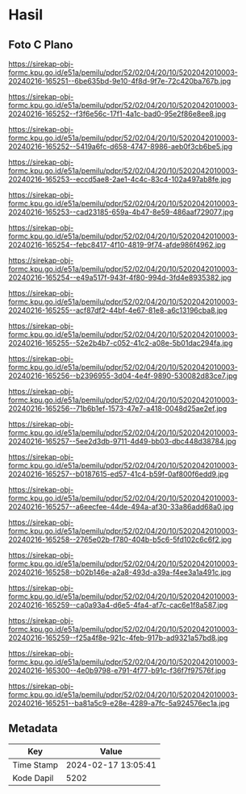 # Hasil

## Foto C Plano

https://sirekap-obj-formc.kpu.go.id/e51a/pemilu/pdpr/52/02/04/20/10/5202042010003-20240216-165251--6be635bd-9e10-4f8d-9f7e-72c420ba767b.jpg

https://sirekap-obj-formc.kpu.go.id/e51a/pemilu/pdpr/52/02/04/20/10/5202042010003-20240216-165252--f3f6e56c-17f1-4a1c-bad0-95e2f86e8ee8.jpg

https://sirekap-obj-formc.kpu.go.id/e51a/pemilu/pdpr/52/02/04/20/10/5202042010003-20240216-165252--5419a6fc-d658-4747-8986-aeb0f3cb6be5.jpg

https://sirekap-obj-formc.kpu.go.id/e51a/pemilu/pdpr/52/02/04/20/10/5202042010003-20240216-165253--eccd5ae8-2ae1-4c4c-83c4-102a497ab8fe.jpg

https://sirekap-obj-formc.kpu.go.id/e51a/pemilu/pdpr/52/02/04/20/10/5202042010003-20240216-165253--cad23185-659a-4b47-8e59-486aaf729077.jpg

https://sirekap-obj-formc.kpu.go.id/e51a/pemilu/pdpr/52/02/04/20/10/5202042010003-20240216-165254--febc8417-4f10-4819-9f74-afde986f4962.jpg

https://sirekap-obj-formc.kpu.go.id/e51a/pemilu/pdpr/52/02/04/20/10/5202042010003-20240216-165254--e49a517f-943f-4f80-994d-3fd4e8935382.jpg

https://sirekap-obj-formc.kpu.go.id/e51a/pemilu/pdpr/52/02/04/20/10/5202042010003-20240216-165255--acf87df2-44bf-4e67-81e8-a6c13196cba8.jpg

https://sirekap-obj-formc.kpu.go.id/e51a/pemilu/pdpr/52/02/04/20/10/5202042010003-20240216-165255--52e2b4b7-c052-41c2-a08e-5b01dac294fa.jpg

https://sirekap-obj-formc.kpu.go.id/e51a/pemilu/pdpr/52/02/04/20/10/5202042010003-20240216-165256--b2396955-3d04-4e4f-9890-530082d83ce7.jpg

https://sirekap-obj-formc.kpu.go.id/e51a/pemilu/pdpr/52/02/04/20/10/5202042010003-20240216-165256--71b6b1ef-1573-47e7-a418-0048d25ae2ef.jpg

https://sirekap-obj-formc.kpu.go.id/e51a/pemilu/pdpr/52/02/04/20/10/5202042010003-20240216-165257--5ee2d3db-9711-4d49-bb03-dbc448d38784.jpg

https://sirekap-obj-formc.kpu.go.id/e51a/pemilu/pdpr/52/02/04/20/10/5202042010003-20240216-165257--b0187615-ed57-41c4-b59f-0af800f6edd9.jpg

https://sirekap-obj-formc.kpu.go.id/e51a/pemilu/pdpr/52/02/04/20/10/5202042010003-20240216-165257--a6eecfee-44de-494a-af30-33a86add68a0.jpg

https://sirekap-obj-formc.kpu.go.id/e51a/pemilu/pdpr/52/02/04/20/10/5202042010003-20240216-165258--2765e02b-f780-404b-b5c6-5fd102c6c6f2.jpg

https://sirekap-obj-formc.kpu.go.id/e51a/pemilu/pdpr/52/02/04/20/10/5202042010003-20240216-165258--b02b146e-a2a8-493d-a39a-f4ee3a1a491c.jpg

https://sirekap-obj-formc.kpu.go.id/e51a/pemilu/pdpr/52/02/04/20/10/5202042010003-20240216-165259--ca0a93a4-d6e5-4fa4-af7c-cac6e1f8a587.jpg

https://sirekap-obj-formc.kpu.go.id/e51a/pemilu/pdpr/52/02/04/20/10/5202042010003-20240216-165259--f25a4f8e-921c-4feb-917b-ad9321a57bd8.jpg

https://sirekap-obj-formc.kpu.go.id/e51a/pemilu/pdpr/52/02/04/20/10/5202042010003-20240216-165300--4e0b9798-e791-4f77-b91c-f36f7f97576f.jpg

https://sirekap-obj-formc.kpu.go.id/e51a/pemilu/pdpr/52/02/04/20/10/5202042010003-20240216-165251--ba81a5c9-e28e-4289-a7fc-5a924576ec1a.jpg


## Metadata

| Key        | Value               |
| ---------- | ------------------- |
| Time Stamp | 2024-02-17 13:05:41 |
| Kode Dapil | 5202                |



